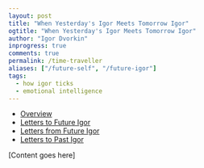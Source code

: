 ```yaml
---
layout: post
title: "When Yesterday's Igor Meets Tomorrow Igor"
ogtitle: "When Yesterday's Igor Meets Tomorrow Igor"
author: "Igor Dvorkin"
inprogress: true
comments: true
permalink: /time-traveller
aliases: ["/future-self", "/future-igor"]
tags:
  - how igor ticks
  - emotional intelligence
---
```


<!-- prettier-ignore-start -->
<!-- vim-markdown-toc GFM -->

- [Overview](#overview)
- [Letters to Future Igor](#letters-to-future-igor)
- [Letters from Future Igor](#letters-from-future-igor)
- [Letters to Past Igor](#letters-to-past-igor)

<!-- vim-markdown-toc-end -->
<!-- prettier-ignore-end -->

[Content goes here]
